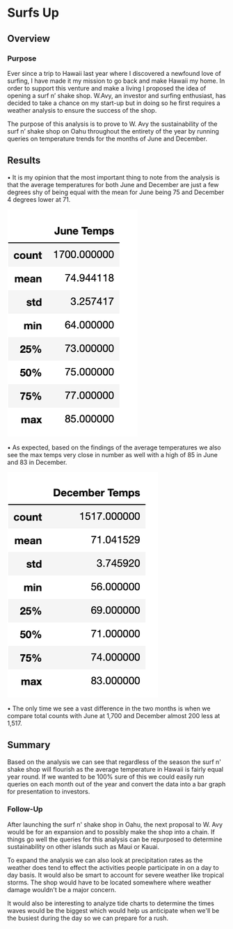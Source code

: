# Surfs Up
## Overview
### Purpose
Ever since a trip to Hawaii last year where I discovered a newfound love of surfing, I have made it my mission to go back and make Hawaii my home. In order to support this venture and make a living I proposed the idea of opening a surf n’ shake shop. W.Avy, an investor and surfing enthusiast,  has decided to take a chance on my start-up but in doing so he first requires a weather analysis to ensure the success of the shop.

The purpose of this analysis is to prove to W. Avy the sustainability of the surf n’ shake shop on Oahu throughout the entirety of the year by running queries on temperature trends for the months of June and December.

## Results
•	It is my opinion that the most important thing to note from the analysis is that the average temperatures for both June and December are just a few degrees shy of being equal with the mean for June being 75 and December 4 degrees lower at 71.

![june_temps.png](https://github.com/CristinaCod/surfs_up/blob/main/Resources/june_temps.png)

•	As expected, based on the findings of the average temperatures we also see the max temps very close in number as well with a high of 85 in June and 83 in December.

![dec_temps.png](https://github.com/CristinaCod/surfs_up/blob/main/Resources/dec_temps.png)

•	The only time we see a vast difference in the two months is when we compare total counts with June at 1,700 and December almost 200 less at 1,517. 

## Summary
Based on the analysis we can see that regardless of the season the surf n' shake shop will flourish as the average temperature in Hawaii is fairly equal year round. If we wanted to be 100% sure of this we could easily run queries on each month out of the year and convert the data into a bar graph for presentation to investors.

### Follow-Up
After launching the surf n' shake shop in Oahu, the next proposal to W. Avy would be for an expansion and to possibly make the shop into a chain. If things go well the queries for this analysis can be repurposed to determine sustainability on other islands such as Maui or Kauai.

To expand the analysis we can also look at precipitation rates as the weather does tend to effect the activities people participate in on a day to day basis. It would also be smart to account for severe weather like tropical storms. The shop would have to be located somewhere where weather damage wouldn't be a major concern.

It would also be interesting to analyze tide charts to determine the times waves would be the biggest which would help us anticipate when we'll be the busiest during the day so we can prepare for a rush.
